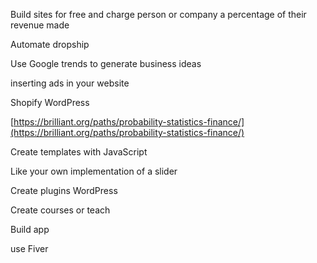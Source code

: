 
Build sites for free and charge person or company a percentage of their revenue made  
  
Automate dropship  
  
Use Google trends to generate business ideas  
  
inserting ads in your website  
  
Shopify WordPress  
  
[https://brilliant.org/paths/probability-statistics-finance/](https://brilliant.org/paths/probability-statistics-finance/)  
  
Create templates with JavaScript  
  
Like your own implementation of a slider  
  
  
Create plugins WordPress  
  
  
Create courses or teach  
  
Build app  
  
use Fiver  
  
